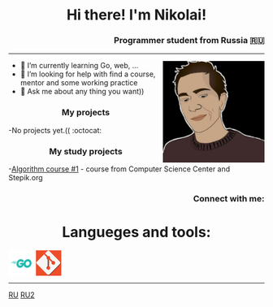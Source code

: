 <!--### Hi there 👋 -->
<h1 align="center">Hi there! I'm Nikolai!</h1>
<h3 align="right">Programmer student from Russia 🇷🇺</h3>
<hr>
<img align="right" src="https://github.com/IDontCareMe/IDontCareMe/blob/main/img/Avatar.jpg" width="200" height="200" />

- 🌱 I’m currently learning Go, web, ...
- 🤔 I’m looking for help with find a course, mentor and some working practice
- 💬 Ask me about any thing you want))

<h3 align="center">My projects</h3>
<p>-No projects yet.(( :octocat:</p>

<h3 align="center">My study projects</h3>
<p>-<a href="https://github.com/IDontCareMe/AlgorythmsCourse1">Algorithm course #1</a> - course from Computer Science Center and Stepik.org</p>

<div><h3 align="right">Connect with me:</h3></div>

<h1 align="center">Langueges and tools:</h1>
<p>
           <img align="center" src="img/Go-Logo_Aqua.png" width="50" height="50" />
           <img align="center" src="img/git.png" width="50" height="50" />
</p>
<hr>

<a href="https://github-com.translate.goog/IDontCareMe/IDontCareMe?_x_tr_sl=en&_x_tr_tl=ru&_x_tr_hl=ru">RU</a>
<a href="https://github-com.translate.goog/IDontCareMe/IDontCareMe/edit/main/README.md?_x_tr_sl=en&_x_tr_tl=ru&_x_tr_hl=ru">RU2</a>
           
<!--
**IDontCareMe/IDontCareMe** is a ✨ _special_ ✨ repository because its `README.md` (this file) appears on your GitHub profile.

Here are some ideas to get you started:

- 🔭 I’m currently working on ...
- 🌱 I’m currently learning ...
- 👯 I’m looking to collaborate on ...
- 🤔 I’m looking for help with ...
- 💬 Ask me about ...
- 📫 How to reach me: ...
- 😄 Pronouns: ...
- ⚡ Fun fact: ...
-->
